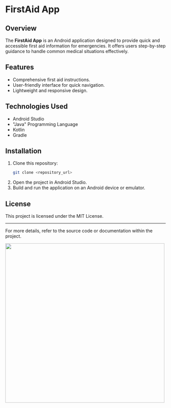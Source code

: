 # FirstAid App

## Overview
The **FirstAid App** is an Android application designed to provide quick and accessible first aid information for emergencies. It offers users step-by-step guidance to handle common medical situations effectively.

## Features
- Comprehensive first aid instructions.
- User-friendly interface for quick navigation.
- Lightweight and responsive design.

## Technologies Used
- Android Studio
- "Java" Programming Language
- Kotlin
- Gradle

## Installation
1. Clone this repository:
   ```bash
   git clone <repository_url>
   ```
2. Open the project in Android Studio.
3. Build and run the application on an Android device or emulator.

## License
This project is licensed under the MIT License.

---

For more details, refer to the source code or documentation within the project.

<img src="https://github.com/user-attachments/assets/f968ebef-8124-4072-83a7-f048912988a6" width="500" height="auto">

